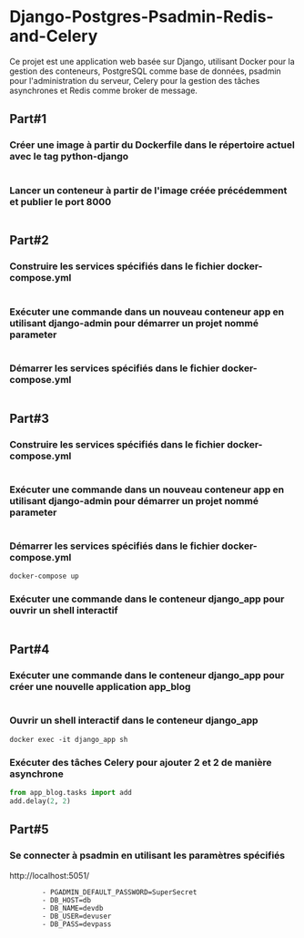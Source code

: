 # Django-Postgres-Psadmin-Redis-and-Celery

Ce projet est une application web basée sur Django, utilisant Docker pour la gestion des conteneurs, PostgreSQL comme base de données, psadmin pour l'administration du serveur, Celery pour la gestion des tâches asynchrones et Redis comme broker de message.

## Part#1
### Créer une image à partir du Dockerfile dans le répertoire actuel avec le tag python-django
``` docker build --tag python-django . 
```

### Lancer un conteneur à partir de l'image créée précédemment et publier le port 8000
```docker run --publish 8000:8000 python-django
```

## Part#2
### Construire les services spécifiés dans le fichier docker-compose.yml

```docker-compose build 
```

### Exécuter une commande dans un nouveau conteneur app en utilisant django-admin pour démarrer un projet nommé parameter

``` docker-compose run --rm app django-admin startproject parameter .
```
### Démarrer les services spécifiés dans le fichier docker-compose.yml

```docker-compose up 
```


## Part#3
### Construire les services spécifiés dans le fichier docker-compose.yml
``` docker-compose build
```

### Exécuter une commande dans un nouveau conteneur app en utilisant django-admin pour démarrer un projet nommé parameter
``` docker-compose run --rm app django-admin startproject parameter .
```

### Démarrer les services spécifiés dans le fichier docker-compose.yml
``` docker-compose up ```

### Exécuter une commande dans le conteneur django_app pour ouvrir un shell interactif
``` docker exec -it django_app /bin/bash
```


## Part#4
### Exécuter une commande dans le conteneur django_app pour créer une nouvelle application app_blog
```docker-compose run django_app sh -c "django-admin startapp app_blog ."
```

### Ouvrir un shell interactif dans le conteneur django_app
```
docker exec -it django_app sh
```

### Exécuter des tâches Celery pour ajouter 2 et 2 de manière asynchrone
```python manage.py shell
from app_blog.tasks import add
add.delay(2, 2)
```

## Part#5

### Se connecter à psadmin en utilisant les paramètres spécifiés
http://localhost:5051/

``` - PGADMIN_DEFAULT_EMAIL=user@domain.com
        - PGADMIN_DEFAULT_PASSWORD=SuperSecret
        - DB_HOST=db
        - DB_NAME=devdb
        - DB_USER=devuser
        - DB_PASS=devpass 
```
